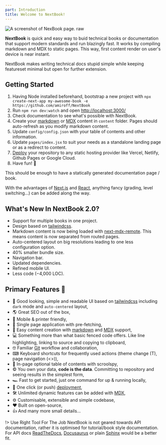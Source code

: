 ```yaml
---
part: Introduction
title: Welcome to NextBook!
---
```


![A screenshot of NexBook page. raw](https://next-book.vercel.app/screenshot.png)

**NextBook** is quick and easy way to buid technical books or documentation that support modern standards and run blazingly fast. It works by compiling markdown and MDX to static pages. This way, first content render on user's device is near instant.

NextBook makes writing technical docs stupid simple while keeping featureset minimal but open for further extension.

## Getting Started

1. Having Node installed beforehand, bootstrap a new project with `npx create-next-app my-awesome-book -e https://github.com/amiroff/NextBook`
2. Run `npm run dev:watch` and open [http://localhost:3000/](http://localhost:3000/)
3. Check documentation to see what's possible with NextBook.
4. Create your [markdown](/reference/markdown) or [MDX](/reference/using-mdx) content in `content` folder. Pages should auto-refresh as you modify markdown content.
5. Update `config/config.json` with your table of contents and other information.
6. Update `pages/index.jsx` to suit your needs as a standalone landing page or as a redirect to content.
7. [Deploy](https://vercel.com/new) your repository to any static hosting provider like Vercel, Netlify, Github Pages or Google Cloud.
8. Have fun! 🎉

This should be enough to have a statically generated documentation page / book.

With the advantages of [Next.js](https://nextjs.com) and [React](https://reactjs.org), anything fancy (grading, level switching...) can be added along the way.

## What's New In NextBook 2.0?

- Support for multiple books in one project.
- Design based on [tailwindcss](https://tailwindcss.com/).
- Markdown content is now being loaded with [next-mdx-remote](https://github.com/hashicorp/next-mdx-remote). This means content is now separated from routed pages.
- Auto-centered layout on big resolutions leading to one less configuration option.
- 40% smaller bundle size.
- Navigation bar.
- Updated dependencies.
- Refined mobile UI.
- Less code (−4,000 LOC).

## Primary Features 🧿

- 💅 Good looking, simple and readable UI based on [tailwindcss](https://tailwindcss.com/) including `dark` mode and `auto-centered` layout,
- 🌎 Great SEO out of the box,
- 📱 Mobile & printer friendly,
- 🚀 Single page application with pre-fetching,
- 🧾 Easy content creation with [markdown](https://www.markdownguide.org/) and [MDX](https://mdxjs.com/) support,
- 💻 Something more than what basic fenced code offers. Like line highlighting, linking to source and copying to clipboard,
- 🤓 Familiar [Git](https://github.com/) workflow and collaboration,
- ⌨︎ Keyboard shortcuts for frequently used actions (theme change (T), page navigation (\<\>)),
- 🔎 In-page optional table of contents with scroolspy,
- © You own your data, **code is the data**. Committing to repository and seeing results in the simplest form,
- 🏎 Fast to get started, just one command for up & running locally,
- 🎊 One click (or push) [deployment](https://vercel.com/new),
- 🛠 Unlimited dynamic features can be added with [MDX](https://mdxjs.com/),
- ⚙︎ Customisable, extensible and simple codebase,
- ❤ Built on open-source,
- 👍 And many more small details...

!> Use Right Tool For The Job 
NextBook is not geared towards API documentation, rather it is optimised for tutorial/book style documentation. For API docs [ReadTheDocs](https://readthedocs.org/), [Docusaurus](https://docusaurus.io/) or plain [Sphinx](https://www.sphinx-doc.org/en/master/usage/restructuredtext/basics.html) would be a better fit.
